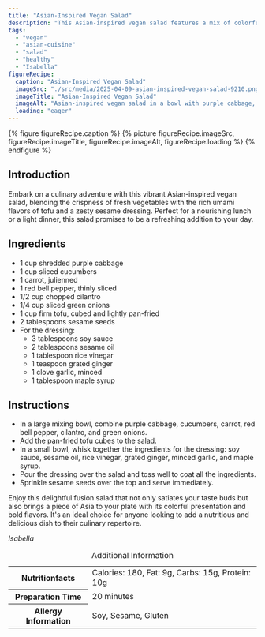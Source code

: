 ```yaml
---
title: "Asian-Inspired Vegan Salad"
description: "This Asian-inspired vegan salad features a mix of colorful vegetables, pan-fried tofu, and a zesty sesame dressing, perfect for a healthy meal."
tags:
  - "vegan"
  - "asian-cuisine"
  - "salad"
  - "healthy"
  - "Isabella"
figureRecipe: 
  caption: "Asian-Inspired Vegan Salad"
  imageSrc: "./src/media/2025-04-09-asian-inspired-vegan-salad-9210.png"
  imageTitle: "Asian-Inspired Vegan Salad"
  imageAlt: "Asian-inspired vegan salad in a bowl with purple cabbage, cucumbers, carrots, red bell peppers, tofu, and sesame seeds, with chopsticks and dressing on the side."
  loading: "eager"
---
```


{% figure figureRecipe.caption %}
{% picture figureRecipe.imageSrc, figureRecipe.imageTitle, figureRecipe.imageAlt, figureRecipe.loading %}
{% endfigure %}

## Introduction

Embark on a culinary adventure with this vibrant Asian-inspired vegan salad, blending the crispness of fresh vegetables with the rich umami flavors of tofu and a zesty sesame dressing. Perfect for a nourishing lunch or a light dinner, this salad promises to be a refreshing addition to your day.

## Ingredients

- 1 cup shredded purple cabbage
- 1 cup sliced cucumbers
- 1 carrot, julienned
- 1 red bell pepper, thinly sliced
- 1/2 cup chopped cilantro
- 1/4 cup sliced green onions
- 1 cup firm tofu, cubed and lightly pan-fried
- 2 tablespoons sesame seeds
- For the dressing:
  - 3 tablespoons soy sauce
  - 2 tablespoons sesame oil
  - 1 tablespoon rice vinegar
  - 1 teaspoon grated ginger
  - 1 clove garlic, minced
  - 1 tablespoon maple syrup

## Instructions

- In a large mixing bowl, combine purple cabbage, cucumbers, carrot, red bell pepper, cilantro, and green onions.
- Add the pan-fried tofu cubes to the salad.
- In a small bowl, whisk together the ingredients for the dressing: soy sauce, sesame oil, rice vinegar, grated ginger, minced garlic, and maple syrup.
- Pour the dressing over the salad and toss well to coat all the ingredients.
- Sprinkle sesame seeds over the top and serve immediately.

Enjoy this delightful fusion salad that not only satiates your taste buds but also brings a piece of Asia to your plate with its colorful presentation and bold flavors. It's an ideal choice for anyone looking to add a nutritious and delicious dish to their culinary repertoire.

*Isabella*

<table><caption class='sr-only'>Additional Information</caption><tr><th>Nutritionfacts</th><td>Calories: 180, Fat: 9g, Carbs: 15g, Protein: 10g&nbsp;</td></tr><tr><th>Preparation Time</th><td>20 minutes&nbsp;</td></tr><tr><th>Allergy Information</th><td>Soy, Sesame, Gluten&nbsp;</td></tr></table>

